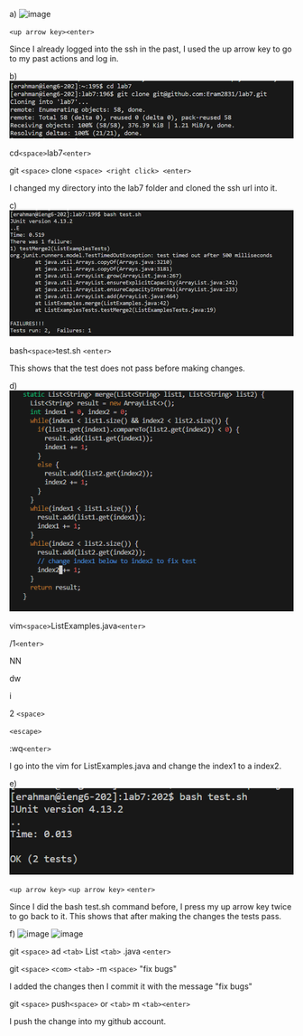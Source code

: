 a) ![image](https://github.com/Eram2831/cse15l-lab-reports/assets/156246166/3c574dcc-628b-42e4-8925-80d586b06892)



`<up arrow key><enter>`

Since I already logged into the ssh in the past, I used the up arrow key to go to my past actions and log in. 


b) ![Image](vim2.png)


 cd`<space>`lab7`<enter>`

 
git `<space>` clone `<space> <right click> <enter>`


I changed my directory into the lab7 folder and cloned the ssh url into it.


c) ![Image](vim4.png)


bash`<space>`test.sh `<enter>`


This shows that the test does not pass before making changes. 


d) ![Image](vim5.png)


vim`<space>`ListExamples.java`<enter>`


/1`<enter>`


NN


dw


i


2 `<space>`


`<escape>`


:wq`<enter>`


I go into the vim for ListExamples.java and change the index1 to a index2. 
 


e) ![Image](vim6.png)


`<up arrow key>` `<up arrow key>` `<enter>`


Since I did the bash test.sh command before, I press my up arrow key twice to go back to it. This shows that after making the changes the tests pass. 

f) ![image](https://github.com/Eram2831/cse15l-lab-reports/assets/156246166/3662d038-10fd-4f5d-aca5-05607a9c99b4)
![image](https://github.com/Eram2831/cse15l-lab-reports/assets/156246166/0c6891f4-01c0-4641-b253-f3cabc6666ea)


git `<space>` ad `<tab>` List `<tab>` .java `<enter>`

git `<space>` `<com>` `<tab>` -m `<space>` "fix bugs"

I added the changes then I commit it with the message "fix bugs"


git `<space>` push`<space>` or `<tab>` m `<tab><enter>`


I push the change into my github account.

